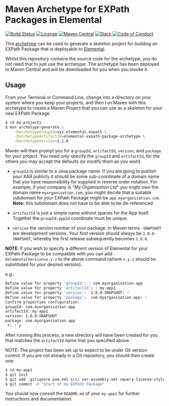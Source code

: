# Maven Archetype for EXPath Packages in Elemental

[![Build Status](https://dl.circleci.com/status-badge/img/gh/evolvedbinary/elemental-expath-package-archetype/tree/main.svg?style=svg)](https://dl.circleci.com/status-badge/redirect/gh/evolvedbinary/elemental-expath-package-archetype/tree/main)
[![License](https://img.shields.io/badge/license-BSL%201.1-blue.svg)](https://mariadb.com/bsl11/)
[![Maven Central](https://img.shields.io/maven-central/v/xyz.elemental.expath/elemental-expath-package-archetype?logo=apachemaven&label=maven+central&color=green)](https://central.sonatype.com/search?namespace=xyz.elemental.expath)
[![Slack](https://img.shields.io/badge/elemental-slack-56b6f8.svg?logo=slack)](https://join.slack.com/t/elemental-xyz/shared_invite/zt-34r53san4-fzHCV0vDT9lYSMChUdn3cQ)
[![Code of Conduct](https://img.shields.io/badge/code%20of%20conduct-contributor%20covenant-5e0d73.svg?logo=contributorcovenant)](https://www.contributor-covenant.org/version/2/1/code_of_conduct.html)

This [archetype](https://maven.apache.org/guides/introduction/introduction-to-archetypes.html) can be used to generate a skeleton project for building an EXPath Package that is deployable to [Elemental](https://github.com/evolvedbinary/elemental).

Whilst this repository contains the source code for the archetype, you do not need that to just use the archetype.
The archetype has been deployed to Maven Central and will be downloaded for you when you invoke it.

## Usage
From your Terminal or Command Line, change into a directory on your system where you keep your projects,
and then run Maven with this archetype to create a Maven Project that you can use as a skeleton for your new EXPath Package.

```bash
$ cd my-projects
$ mvn archetype:generate \
    -DarchetypeGroupId=xyz.elemental.expath \
    -DarchetypeArtifactId=elemental-expath-package-archetype \
    -DarchetypeVersion=1.1.0
```

Maven will then prompt you for a `groupId`, `artifactId`, `version`, and `package` for your project.
You need only specify the `groupId` and `artifactId`, for the others you may accept the defaults (or modify them as you wish).

* `groupId` is similar to a Java package name. If you are going to publish your XAR publicly it should be some sub-coordinate of a domain name that you have responsibility for supplied in reverse order notation. For example, if your company is "*My Organisation Ltd*" you might own the domain name `myorganisation.com`, you might decide that a suitable subdomain for your EXPath Package might be `app.myorganisation.com`. **Note:** this subdomain does not have to be able to be de-referenced.

* `artifactId` is just a simple name without spaces for the App itself. Together the `groupId:appId` coordinate must be unique.

* `version` the version number of your package. In Maven terms `-SNAPSHOT` are development versions. Your first version should always be `1.0.0-SNAPSHOT`, whereby the first release subsequently becomes `1.0.0`.  

**NOTE**: If you wish to specify a different version of Elemental for your EXPath Package to be compatible with you can add `-DelementalVersion=x.y.z` to the above command (where `x.y.z` should be substituted for your desired version).  

e.g.:

```bash
Define value for property 'groupId': : com.myorganisation.app
Define value for property 'artifactId': : my-app1
Define value for property 'version':  1.0.0-SNAPSHOT: : 
Define value for property 'package':  com.myorganisation.app: : 
Confirm properties configuration:
groupId: com.myorganisation.app
artifactId: my-app1
version: 1.0.0-SNAPSHOT
package: com.myorganisation.app
 Y: : y
```

After running this process, a new directory will have been created for you that matches the `artifactId` name that you specified above.

NOTE: The project has been set up to expect to be under Git version control. If you are not already in a Git repository, you should then create one:

```bash
$ cd my-app1
$ git init
$ git add .gitignore pom.xml src/ xar-assembly.xml xquery-license-style.xml LICENSE README.md
$ git commit -m "Start of my EXPath Package"
```

You should now consult the `README.md` of your `my-app1` for further instructions and documentation.
